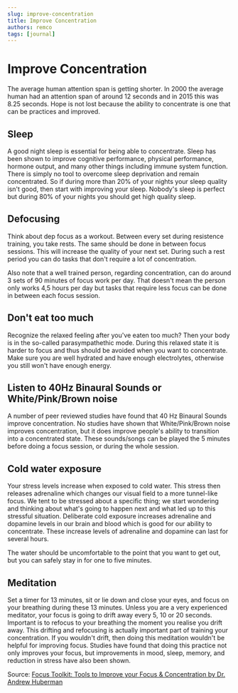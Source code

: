 ```yaml
---
slug: improve-concentration
title: Improve Concentration
authors: remco
tags: [journal]
---
```


# Improve Concentration
The average human attention span is getting shorter. In 2000 the average human had an attention span of around 12 seconds and in 2015 this was 8.25 seconds. Hope is not lost because the ability to concentrate is one that can be practices and improved.

## Sleep
A good night sleep is essential for being able to concentrate. Sleep has been shown to improve cognitive performance, physical performance, hormone output, and many other things including immune system function. There is simply no tool to overcome sleep deprivation and remain concentrated. So if during more than 20% of your nights your sleep quality isn't good, then start with improving your sleep. Nobody's sleep is perfect but during 80% of your nights you should get high quality sleep.

## Defocusing
Think about dep focus as a workout. Between every set during resistence training, you take rests. The same should be done in between focus sessions. This will increase the quality of your next set. During such a rest period you can do tasks that don't require a lot of concentration.

Also note that a well trained person, regarding concentration, can do around 3 sets of 90 minutes of focus work per day. That doesn't mean the person only works 4,5 hours per day but tasks that require less focus can be done in between each focus session.

## Don't eat too much
Recognize the relaxed feeling after you've eaten too much? Then your body is in the so-called parasympathethic mode. During this relaxed state it is harder to focus and thus should be avoided when you want to concentrate. Make sure you are well hydrated and have enough electrolytes, otherwise you still won't have enough energy.

## Listen to 40Hz Binaural Sounds or White/Pink/Brown noise
A number of peer reviewed studies have found that 40 Hz Binaural Sounds improve concentration. No studies have shown that White/Pink/Brown noise improves concentration, but it does improve people's ability to transition into a concentrated state. These sounds/songs can be played the 5 minutes before doing a focus session, or during the whole session.

## Cold water exposure
Your stress levels increase when exposed to cold water. This stress then releases adrenaline which changes our visual field to a more tunnel-like focus. We tent to be stressed about a specific thing; we start wondering and thinking about what's going to happen next and what led up to this stressful situation. Deliberate cold exposure increases adrenaline and dopamine levels in our brain and blood which is good for our ability to concentrate. These increase levels of adrenaline and dopamine can last for several hours.

The water should be uncomfortable to the point that you want to get out, but you can safely stay in for one to five minutes.

## Meditation
Set a timer for 13 minutes, sit or lie down and close your eyes, and focus on your breathing during these 13 minutes. Unless you are a very experienced meditator, your focus is going to drift away every 5, 10 or 20 seconds. Important is to refocus to your breathing the moment you realise you drift away. This drifting and refocusing is actually important part of training your concentration. If you wouldn't drift, then doing this meditation wouldn't be helpful for improving focus. Studies have found that doing this practice not only improves your focus, but improvements in mood, sleep, memory, and reduction in stress have also been shown.

Source:
[Focus Toolkit: Tools to Improve your Focus & Concentration by Dr. Andrew Huberman](https://hubermanlab.com/focus-toolkit-tools-to-improve-your-focus-and-concentration/)
